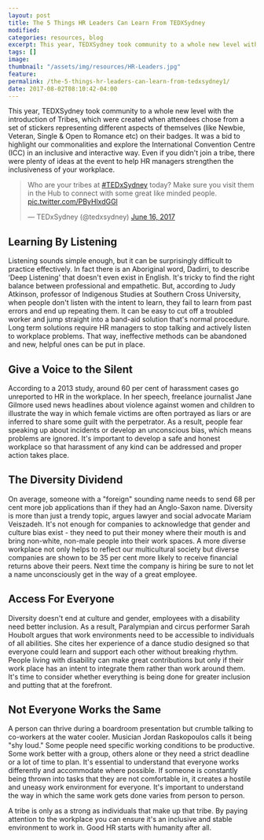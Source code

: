 ```yaml
---
layout: post
title: The 5 Things HR Leaders Can Learn From TEDXSydney
modified:
categories: resources, blog
excerpt: This year, TEDXSydney took community to a whole new level with the introduction of Tribes, which were created when attendees chose from a set of stickers representing different aspects of themselves (like Newbie, Veteran, Single & Open to Romance etc) on their badges.
tags: []
image:
thumbnail: "/assets/img/resources/HR-Leaders.jpg"
feature:
permalink: /the-5-things-hr-leaders-can-learn-from-tedxsydney1/
date: 2017-08-02T08:10:42-04:00
---
```


This year, TEDXSydney took community to a whole new level with the introduction of Tribes, which were created when attendees chose from a set of stickers representing different aspects of themselves (like Newbie, Veteran, Single & Open to Romance etc) on their badges. It was a bid to highlight our commonalities and explore the International Convention Centre (ICC) in an inclusive and interactive way. Even if you didn't join a tribe, there were plenty of ideas at the event to help HR managers strengthen the inclusiveness of your workplace.

<blockquote class="twitter-tweet" data-lang="en"><p lang="en" dir="ltr">Who are your tribes at <a href="https://twitter.com/hashtag/TEDxSydney?src=hash">#TEDxSydney</a> today? Make sure you visit them in the Hub to connect with some great like minded people. <a href="https://t.co/PByHlxdGGl">pic.twitter.com/PByHlxdGGl</a></p>&mdash; TEDxSydney (@tedxsydney) <a href="https://twitter.com/tedxsydney/status/875518429146390528">June 16, 2017</a></blockquote>
<script async src="//platform.twitter.com/widgets.js" charset="utf-8"></script>


<h2>Learning By Listening</h2>
Listening sounds simple enough, but it can be surprisingly difficult to practice effectively. In fact there is an Aboriginal word, Dadirri, to describe ‘Deep Listening' that doesn't even exist in English. It's tricky to find the right balance between professional and empathetic. But, according to Judy Atkinson, professor of Indigenous Studies at Southern Cross University, when people don't listen with the intent to learn, they fail to learn from past errors and end up repeating them. It can be easy to cut off a troubled worker and jump straight into a band-aid solution that's normal procedure. Long term solutions require HR managers to stop talking and actively listen to workplace problems. That way, ineffective methods can be abandoned and new, helpful ones can be put in place.
<h2>Give a Voice to the Silent</h2>
According to a 2013 study, around 60 per cent of harassment cases go unreported to HR in the workplace. In her speech, freelance journalist Jane Gilmore used news headlines about violence against women and children to illustrate the way in which female victims are often portrayed as liars or are inferred to share some guilt with the perpetrator. As a result, people fear speaking up about incidents or develop an unconscious bias, which means problems are ignored. It's important to develop a safe and honest workplace so that harassment of any kind can be addressed and proper action takes place.  
<h2>The Diversity Dividend</h2>
On average, someone with a "foreign" sounding name needs to send 68 per cent more job applications than if they had an Anglo-Saxon name. Diversity is more than just a trendy topic, argues lawyer and social advocate Mariam Veiszadeh. It's not enough for companies to acknowledge that gender and culture bias exist - they need to put their money where their mouth is and bring non-white, non-male people into their work spaces. A more diverse workplace not only helps to reflect our multicultural society but diverse companies are shown to be 35 per cent more likely to receive financial returns above their peers. Next time the company is hiring be sure to not let a name unconsciously get in the way of a great employee.
<h2>Access For Everyone</h2>
Diversity doesn't end at culture and gender, employees with a disability need better inclusion. As a result, Paralympian and circus performer Sarah Houbolt argues that work environments need to be accessible to individuals of all abilities. She cites her experience of a dance studio designed so that everyone could learn and support each other without breaking rhythm. People living with disability can make great contributions but only if their work place has an intent to integrate them rather than work around them. It's time to consider whether everything is being done for greater inclusion and putting that at the forefront.

<h2>Not Everyone Works the Same</h2>
A person can thrive during a boardroom presentation but crumble talking to co-workers at the water cooler. Musician Jordan Raskopoulos calls it being "shy loud." Some people need specific working conditions to be productive. Some work better with a group, others alone or they need a strict deadline or a lot of time to plan. It's essential to understand that everyone works differently and accommodate where possible. If someone is constantly being thrown into tasks that they are not comfortable in, it creates a hostile and uneasy work environment for everyone. It's important to understand the way in which the same work gets done varies from person to person. 

A tribe is only as a strong as individuals that make up that tribe. By paying attention to the workplace you can ensure it's an inclusive and stable environment to work in. Good HR starts with humanity after all.